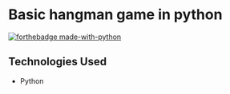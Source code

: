 # Basic hangman game in python

[![forthebadge made-with-python](http://ForTheBadge.com/images/badges/made-with-python.svg)](https://www.python.org/)  

## Technologies Used
* Python


